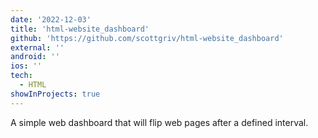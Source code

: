 ```yaml
---
date: '2022-12-03'
title: 'html-website_dashboard'
github: 'https://github.com/scottgriv/html-website_dashboard'
external: ''
android: ''
ios: ''
tech:
  - HTML
showInProjects: true
---
```


A simple web dashboard that will flip web pages after a defined interval.
